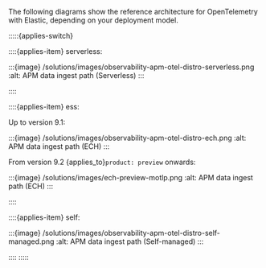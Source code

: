 The following diagrams show the reference architecture for OpenTelemetry with Elastic, depending on your deployment model.

:::::{applies-switch}

::::{applies-item} serverless:

:::{image} /solutions/images/observability-apm-otel-distro-serverless.png
:alt: APM data ingest path (Serverless)
:::

::::

::::{applies-item} ess:

Up to version 9.1:

:::{image} /solutions/images/observability-apm-otel-distro-ech.png
:alt: APM data ingest path (ECH)
:::

From version 9.2 {applies_to}`product: preview` onwards:

:::{image} /solutions/images/ech-preview-motlp.png
:alt: APM data ingest path (ECH)
:::

::::

::::{applies-item} self:

:::{image} /solutions/images/observability-apm-otel-distro-self-managed.png
:alt: APM data ingest path (Self-managed)
:::

::::
:::::
